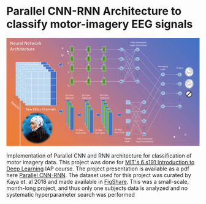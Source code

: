 # Parallel CNN-RNN Architecture to classify motor-imagery EEG signals

![alt text](https://github.com/nelsonalbertohj/ParallelCNN-RNN/blob/main/Parallel_CNN_RNN_architecture_diagram.PNG?raw=true)

Implementation of Parallel CNN and RNN architecture for classification of motor imagery data. This project was done for [MIT's 6.s191 Introduction to Deep Learning](http://introtodeeplearning.com/) IAP course. The project presentation is available as a pdf here [Parallel CNN-RNN](https://github.com/nelsonalbertohj/ParallelCNN-RNN/blob/main/CNN%20RNN%20Brain-Computer%20Interface%20PDF%20Presentation.pdf). The dataset used for this project was curated by Kaya et. al 2018 and made available in [FigShare](https://figshare.com/collections/A_large_electroencephalographic_motor_imagery_dataset_for_electroencephalographic_brain_computer_interfaces/3917698). This was a small-scale, month-long project, and thus only one subjects data is analyzed and no systematic hyperparameter search was performed
